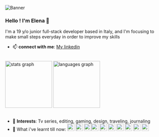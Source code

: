 
![Banner](https://github.com/Elekekic/Elekekic/assets/157897660/f04d0733-3572-4106-9a73-61c39db2b2a3)

### Hello ! I'm Elena 👋
I'm a 19 y/o junior full-stack developer based in Italy, and I'm focusing to make small steps everyday in order to improve my skills
- 📫 **connect with me**: <a href="https://www.linkedin.com/in/elena-kekic" target="_blank">  My linkedin </a>

<br>

<div>
  <img src="https://github-readme-stats.vercel.app/api?username=elekekic&hide_title=false&hide_rank=false&show_icons=true&include_all_commits=true&count_private=true&disable_animations=false&theme=dracula&locale=en&hide_border=false" height="150" alt="stats graph"  />
  <img src="https://github-readme-stats.vercel.app/api/top-langs?username=elekekic&locale=en&hide_title=false&layout=compact&card_width=320&langs_count=5&theme=dracula&hide_border=false" height="150" alt="languages graph"  />
</div>
<br>

- 💌 **Interests**: Tv series, editing, gaming, design, traveling, journaling
- 📝 What i've learnt till now: <img src="https://cdn.jsdelivr.net/gh/devicons/devicon/icons/javascript/javascript-original.svg" height="23" alt="javascript logo"  /> <img src="https://cdn.jsdelivr.net/gh/devicons/devicon/icons/html5/html5-original.svg" height="23" alt="html5 logo"  /> <img src="https://cdn.jsdelivr.net/gh/devicons/devicon/icons/css3/css3-original.svg" height="23" alt="css3 logo"  /><img src="https://cdn.simpleicons.org/angular/DD0031" height="23" alt="angularjs logo"  /> <img src="https://cdn.jsdelivr.net/gh/devicons/devicon/icons/bootstrap/bootstrap-original.svg" height="23" alt="bootstrap logo"  /> <img src="https://cdn.simpleicons.org/typescript/3178C6" height="23" alt="typescript logo"  /> <img src="https://cdn.jsdelivr.net/gh/devicons/devicon/icons/sass/sass-original.svg" height="23" alt="sass logo"  />   <img src="https://cdn.jsdelivr.net/gh/devicons/devicon/icons/postgresql/postgresql-original.svg" height="23" alt="postgresql logo"  />  <img src="https://cdn.jsdelivr.net/gh/devicons/devicon/icons/java/java-original.svg" height="23" alt="java logo"  />   <img src="https://cdn.jsdelivr.net/gh/devicons/devicon/icons/apache/apache-original.svg" height="23" alt="apache logo"  />
###


